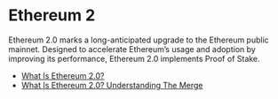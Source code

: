 # Ethereum 2

Ethereum 2.0 marks a long-anticipated upgrade to the Ethereum public mainnet. Designed to accelerate Ethereum’s usage and adoption by improving its performance, Ethereum 2.0 implements Proof of Stake.

- [What Is Ethereum 2.0?](https://consensys.net/blog/blockchain-explained/what-is-ethereum-2/)
- [What Is Ethereum 2.0? Understanding The Merge](https://www.forbes.com/advisor/investing/cryptocurrency/ethereum-2/)
